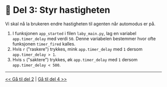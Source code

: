 # &#128644; Del 3: Styr hastigheten

Vi skal nå la brukeren endre hastigheten til agenten når automodus er på.

1. I funksjonen `app_started` i filen `laby_main.py`, lag en variabel `app.timer_delay` med verdi `50`. Denne variabelen bestemmer hvor ofte funksjonen `timer_fired` kalles.
2. Hvis `r` ("raskere") trykkes, mink `app.timer_delay` med `1` dersom `app.timer_delay > 1`.
3. Hvis `s` ("saktere") trykkes, øk `app.timer_delay` med `1` dersom `app.timer_delay < 500`.

---

[<< Gå til del 2](./del_2.md) | [Gå til del 4 >>](./del_4.md)
